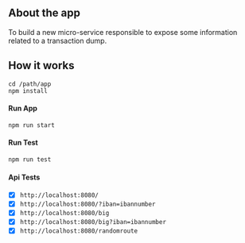## About the app

To build a new micro-service responsible to expose some information related to a transaction dump.

## How it works
```bach 
cd /path/app
npm install
```
#### Run App

```bach 
npm run start
```
#### Run Test

```bach 
npm run test
```

#### Api Tests
- [x] `http://localhost:8080/`
- [x] `http://localhost:8080/?iban=ibannumber`
- [x] `http://localhost:8080/big`
- [x] `http://localhost:8080/big?iban=ibannumber`
- [x] `http://localhost:8080/randomroute`
